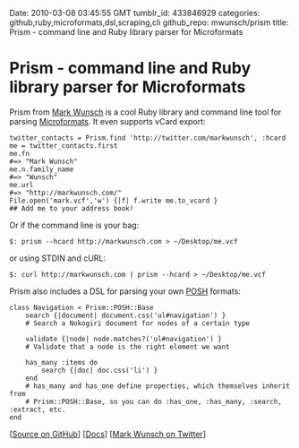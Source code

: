 Date: 2010-03-08 03:45:55 GMT
tumblr_id: 433846929
categories: github,ruby,microformats,dsl,scraping,cli
github_repo: mwunsch/prism
title: Prism - command line and Ruby library parser for Microformats

# Prism - command line and Ruby library parser for Microformats

Prism from [Mark Wunsch](http://github.com/mwunsch) is a cool Ruby library and command line tool for parsing [Microformats](http://microformats.org). It even supports vCard export:

    twitter_contacts = Prism.find 'http://twitter.com/markwunsch', :hcard
    me = twitter_contacts.first
    me.fn
    #=> "Mark Wunsch"
    me.n.family_name
    #=> "Wunsch"
    me.url
    #=> "http://markwunsch.com/"
    File.open('mark.vcf','w') {|f| f.write me.to_vcard }
    ## Add me to your address book!

Or if the command line is your bag:

    $: prism --hcard http://markwunsch.com > ~/Desktop/me.vcf

or using STDIN and cURL:

    $: curl http://markwunsch.com | prism --hcard > ~/Desktop/me.vcf

Prism also includes a DSL for parsing your own [POSH](http://microformats.org/wiki/posh) formats:

    class Navigation < Prism::POSH::Base
        search {|document| document.css('ul#navigation') }
        # Search a Nokogiri document for nodes of a certain type

        validate {|node| node.matches?('ul#navigation') }
        # Validate that a node is the right element we want

        has_many :items do
            search {|doc| doc.css('li') }
        end
        # has_many and has_one define properties, which themselves inherit from
        # Prism::POSH::Base, so you can do :has_one, :has_many, :search, :extract, etc.
    end

[[Source on GitHub](http://github.com/mwunsch/prism)] [[Docs](http://rdoc.info/projects/mwunsch/prism)] [[Mark Wunsch on Twitter](http://twitter.com/markwunsch)]
